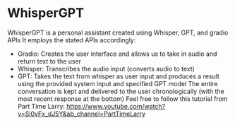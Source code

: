 # WhisperGPT
WhisperGPT is a personal assistant created using Whisper, GPT, and gradio APIs
It employs the stated APIs accordingly:
- Gradio: Creates the user interface and allows us to take in audio and return text to the user
- Whisper: Transcribes the audio input (converts audio to text)
- GPT: Takes the text from whisper as user input and produces a result using the provided system input and specified GPT model
The entire conversation is kept and delivered to the user chronologically (with the most recent response at the bottom)
Feel free to follow this tutorial from Part Time Larry: https://www.youtube.com/watch?v=Si0vFx_dJ5Y&ab_channel=PartTimeLarry
